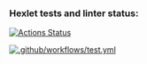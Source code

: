 ### Hexlet tests and linter status:
[![Actions Status](https://github.com/YanaLysukha/frontend-project-46/workflows/hexlet-check/badge.svg)](https://github.com/YanaLysukha/frontend-project-46/actions)

[![.github/workflows/test.yml](https://github.com/YanaLysukha/frontend-project-46/actions/workflows/test.yml/badge.svg)](https://github.com/YanaLysukha/frontend-project-46/actions/workflows/test.yml)